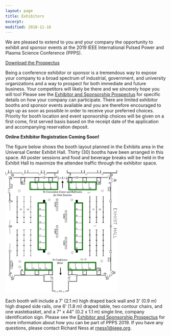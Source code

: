 ```yaml
---
layout: page
title: Exhibitors
excerpt: 
modified: 2018-11-16
---
```



We are pleased to extend to you and your company the opportunity to exhibit and sponsor events at the 2019 IEEE International Pulsed Power and Plasma Science Conference (PPPS).

[Download the Prospectus](/assets/exhibitor_prospectus.pdf)

Being a conference exhibitor or sponsor is a tremendous way to expose your company to a broad spectrum of industrial, government, and university organizations and a way to prospect for both immediate and future business. Your competitors will likely be there and we sincerely hope you will too! Please see the [Exhibitor and Sponsorship Prospectus](/assets/exhibitor_prospectus.pdf) for specific details on how your company can participate. There are limited exhibitor booths and sponsor events available and you are therefore encouraged to sign up as soon as possible in order to receive your preferred choices. Priority for booth location and event sponsorship choices will be given on a first come, first served basis based on the receipt date of the application and accompanying reservation deposit.

**Online Exhibitor Registration Coming Soon!**

The figure below shows the booth layout planned in the Exhibits area in the Universal Center Exhibit Hall. Thirty (30) booths have been arranged in this space. All poster sessions and food and beverage breaks will be held in the Exhibit Hall to maximize the attendee traffic through the exhibitor space.

<img src="/images/booths.png" alt="Exhibitor Booth Locations" style="width:70%;margin-right:1em;vertical-align:center;">

Each booth will include a 7' (2.1 m) high draped back wall and 3' (0.9 m) high draped side rails, one 6' (1.8 m) draped table, two contour chairs, and one wastebasket, and a 7" x 44" (0.2 x 1.1 m) single line, company identification sign. Please see the [Exhibitor and Sponsorship Prospectus](/assets/exhibitor_prospectus.pdf) for more information about how you can be part of PPPS 2019. If you have any questions, please contact Richard Ness at [rness1@ieee.org](mailto:rness1@ieee.org).


